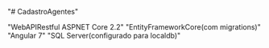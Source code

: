 "# CadastroAgentes" 

"WebAPIRestful ASPNET Core 2.2"
"EntityFrameworkCore(com migrations)"
"Angular 7"
"SQL Server(configurado para localdb)"
